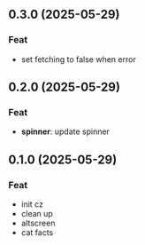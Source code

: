 ## 0.3.0 (2025-05-29)

### Feat

- set fetching to false when error

## 0.2.0 (2025-05-29)

### Feat

- **spinner**: update spinner

## 0.1.0 (2025-05-29)

### Feat

- init cz
- clean up
- altscreen
- cat facts
